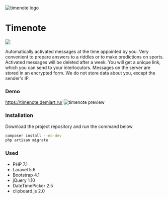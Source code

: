 ![timenote logo](https://timenote.demiart.ru/img/timenote.png) 
# Timenote
<p><a href="./LICENSE.md"><img src="https://img.shields.io/badge/license-MIT-blue.svg"></a></p>
Automatically activated messages at the time appointed by you. 
Very convenient to prepare answers to a riddles or to make predictions on sports. 
Activated messages will be deleted after a week.
You will get a unique link, which you can send to your interlocutors.
Messages on the server are stored in an encrypted form. 
We do not store data about you, except the sender's IP.

### Demo
https://timenote.demiart.ru/
![timenote preview](https://timenote.demiart.ru/img/preview.png) 

### Installation
Download the project repository and run the command below
```bash
composer install --no-dev
php artisan migrate
```

### Used
- PHP 7.1
- Laravel 5.6
- Bootstrap 4.1
- jQuery 1.10
- DateTimePicker 2.5
- clipboard.js 2.0
